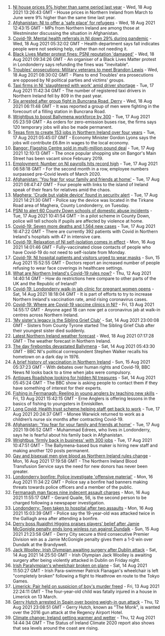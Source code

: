 1. [NI house prices 9% higher than same period last year](https://www.bbc.co.uk/news/uk-northern-ireland-58256311) - Wed, 18 Aug 2021 13:26:43 GMT - House prices in Northern Ireland from March to June were 9% higher than the same time last year.
2. [Afghanistan: NI to offer a 'safe place' for refugees](https://www.bbc.co.uk/news/uk-northern-ireland-58250446) - Wed, 18 Aug 2021 12:43:15 GMT - MPs from Northern Ireland are among those at Westminster discussing the situation in Afghanistan.
3. [Covid-19: Mental health referrals in NI down 29% during pandemic](https://www.bbc.co.uk/news/uk-northern-ireland-58232021) - Wed, 18 Aug 2021 05:32:02 GMT - Health department says fall indicates people were not seeking help, rather than not needing it.
4. [Black Lives Matter protest fines: PSNI reputation 'damaged'](https://www.bbc.co.uk/news/uk-northern-ireland-58254492) - Wed, 18 Aug 2021 09:34:26 GMT - An organiser of a Black Lives Matter protest in Londonderry says refunding the fines was "inevitable".
5. [Troubles' prosecutions: Military veterans to meet Brandon Lewis](https://www.bbc.co.uk/news/uk-northern-ireland-58253891) - Wed, 18 Aug 2021 08:30:02 GMT - Plans to end Troubles' era prosecutions are opposed by NI political parties and victims' groups.
6. [Taxi firms in NI 'slaughtered with work' amid driver shortage](https://www.bbc.co.uk/news/uk-northern-ireland-58244497) - Tue, 17 Aug 2021 11:42:34 GMT - The number of registered taxi drivers in Northern Ireland fell by 809 in the past year.
7. [Six arrested after group fight in Buncrana Road, Derry](https://www.bbc.co.uk/news/uk-northern-ireland-foyle-west-58249077) - Wed, 18 Aug 2021 06:11:48 GMT - It was reported a group of men were fighting in the forecourt of a filling station in Buncrana Road.
8. [Wrightbus to boost Ballymena workforce by 300](https://www.bbc.co.uk/news/uk-northern-ireland-58232029) - Tue, 17 Aug 2021 05:23:59 GMT - As orders for zero-emission buses rise, the firms says 120 temporary jobs will also be made permanent.
9. [Texas firm to create 153 jobs in Northern Ireland over four years](https://www.bbc.co.uk/news/uk-northern-ireland-58232023) - Tue, 17 Aug 2021 05:45:07 GMT - Economy Minister Gordon Lyons says the jobs will contribute £6.8m in wages to the local economy.
10. [Bangor: Flagship Centre sold in multi-million pound deal](https://www.bbc.co.uk/news/uk-northern-ireland-58241352) - Tue, 17 Aug 2021 12:10:13 GMT - The once popular shopping site on Bangor's Main Street has been vacant since February 2019.
11. [Employment: Number on NI payrolls hits record high](https://www.bbc.co.uk/news/uk-northern-ireland-58241354) - Tue, 17 Aug 2021 06:58:18 GMT - For the second month in a row, employee numbers surpassed pre-Covid levels of March 2020.
12. [Afghanistan: 'You fear for your family and friends at home'](https://www.bbc.co.uk/news/uk-northern-ireland-58241343) - Tue, 17 Aug 2021 08:47:47 GMT - Four people with links to the island of Ireland speak of their fears for relatives amid the chaos.
13. [Maghera: 'Crude but viable device' found in security alert](https://www.bbc.co.uk/news/uk-northern-ireland-foyle-west-58246701) - Tue, 17 Aug 2021 14:21:30 GMT - Police say the device was located in the Tirkane Road area of Maghera, County Londonderry, on Tuesday.
14. [PSNI to alert 60 County Down schools of domestic abuse incidents](https://www.bbc.co.uk/news/uk-northern-ireland-58232024) - Tue, 17 Aug 2021 10:41:54 GMT - In a pilot scheme in County Down, police will tell schools if pupils are affected by violence at home.
15. [Covid-19: Seven more deaths and 1,564 new cases](https://www.bbc.co.uk/news/uk-northern-ireland-58244499) - Tue, 17 Aug 2021 16:47:22 GMT - There are currently 392 patients with Covid in Northern Ireland's hospitals with 47 in intensive care.
16. [Covid-19: Relaxation of NI self-isolation comes in effect](https://www.bbc.co.uk/news/uk-northern-ireland-58205347) - Mon, 16 Aug 2021 14:01:46 GMT - Fully-vaccinated close contacts of people who have Covid-19 do not need to self-isolate from Monday.
17. [Covid-19: NI hospital patients and visitors urged to wear masks](https://www.bbc.co.uk/news/uk-northern-ireland-58222366) - Sun, 15 Aug 2021 15:52:55 GMT - Doctors report an increased number of people refusing to wear face coverings in healthcare settings.
18. [What are Northern Ireland's Covid-19 rules now?](https://www.bbc.co.uk/news/uk-northern-ireland-58175159) - Thu, 12 Aug 2021 14:40:14 GMT - How do restrictions here compare to other parts of the UK and the Republic of Ireland?
19. [Covid-19: Londonderry walk-in jab clinic for pregnant women opens](https://www.bbc.co.uk/news/uk-northern-ireland-58214624) - Sat, 14 Aug 2021 18:18:04 GMT - It is part of efforts to try to increase Northern Ireland's vaccination rate, amid rising coronavirus cases.
20. [Covid-19: Where are Covid-19 vaccine clinics in NI?](https://www.bbc.co.uk/news/uk-northern-ireland-57863840) - Fri, 13 Aug 2021 14:55:17 GMT - Anyone aged 18 can now get a coronavirus jab at walk-in centres across Northern Ireland.
21. ['My sister's legacy is the Sibling Grief Club'](https://www.bbc.co.uk/news/uk-northern-ireland-58175239) - Sat, 14 Aug 2021 23:00:08 GMT - Sisters from County Tyrone started The Sibling Grief Club after their youngest sister died suddenly.
22. [Latest Northern Ireland weather forecast](https://www.bbc.co.uk/news/uk-northern-ireland-26018439) - Wed, 18 Aug 2021 07:17:28 GMT - The weather forecast in Northern Ireland.
23. [The day firebombs devastated Ballymena](https://www.bbc.co.uk/news/uk-northern-ireland-58171539) - Sat, 14 Aug 2021 05:43:30 GMT - BBC NI's political correspondent Stephen Walker recalls his hometown on a dark day in 1976.
24. [A brief history of vaccination in Northern Ireland](https://www.bbc.co.uk/news/uk-northern-ireland-58086919) - Sun, 15 Aug 2021 05:37:23 GMT - With debates over human rights and Covid-19, BBC News NI looks back to a time when jabs were compulsory.
25. [Antiques Roadshow looking for hidden NI treasures](https://www.bbc.co.uk/news/uk-northern-ireland-58161934) - Sat, 14 Aug 2021 05:45:24 GMT - The BBC show is asking people to contact them if they have something of interest for their experts.
26. [Fishing in Fermanagh: Reeling in young anglers by teaching new skills](https://www.bbc.co.uk/news/uk-northern-ireland-58201855) - Fri, 13 Aug 2021 15:42:15 GMT - Erne Anglers is offering lessons in the basics of fishing to youngsters in Enniskillen.
27. [Long Covid: Health trust scheme helping staff get back to work](https://www.bbc.co.uk/news/uk-northern-ireland-58245536) - Tue, 17 Aug 2021 20:24:37 GMT - Monee Warwick returned to work as a children’s nurse six months after contracting Covid-19.
28. [Afghanistan: 'You fear for your family and friends at home'](https://www.bbc.co.uk/news/uk-northern-ireland-58245538) - Tue, 17 Aug 2021 19:06:52 GMT - Muhammad Edrees, who lives in Londonderry, says he is fearful about his family back in Afghanistan.
29. [Wrightbus 'firmly back in business' with 300 jobs](https://www.bbc.co.uk/news/uk-northern-ireland-58245534) - Tue, 17 Aug 2021 10:47:51 GMT - The Ballymena-based bus maker is hiring new staff and making another 120 posts permanent.
30. [Gay and bisexual men give blood as Northern Ireland rules change](https://www.bbc.co.uk/news/uk-northern-ireland-58237762) - Mon, 16 Aug 2021 17:19:58 GMT - The Northern Ireland Blood Transfusion Service says the need for new donors has never been greater.
31. [Londonderry bonfire: Police investigate 'offensive material'](https://www.bbc.co.uk/news/uk-northern-ireland-foyle-west-58228130) - Mon, 16 Aug 2021 11:34:22 GMT - Police say a bonfire had banners making threats towards police officers and a member of the public.
32. [Fermanagh man faces nine indecent assault charges](https://www.bbc.co.uk/news/uk-northern-ireland-58229670) - Mon, 16 Aug 2021 11:55:17 GMT - Gerard Quaile, 56, is the second person to be charged following a newspaper investigation.
33. [Londonderry: Teen taken to hospital after two assaults](https://www.bbc.co.uk/news/uk-northern-ireland-58235267) - Mon, 16 Aug 2021 15:03:39 GMT - Police say the 19-year-old was attacked twice in the Galliagh area after attending a bonfire.
34. [Derry boss Ruaidhri Higgins praises players' belief after Jamie McGonigle penalty ends long winless run against Dundalk](https://www.bbc.co.uk/sport/football/58224713) - Sun, 15 Aug 2021 21:23:58 GMT - Derry City secure a third consecutive Premier Division win as a Jamie McGonigle penalty gives them a 1-0 win over Dundalk at the Brandywell.
35. [Jack Woolley: Irish Olympian awaiting surgery after Dublin attack](https://www.bbc.co.uk/sport/taekwondo/58216169) - Sat, 14 Aug 2021 14:25:50 GMT - Irish Olympian Jack Woolley is awaiting surgery after being violently attacked in Dublin on Friday night.
36. [Irish Paralympian's wheelchair broken on plane](https://www.bbc.co.uk/sport/disability-sport/58214675) - Sat, 14 Aug 2021 11:50:27 GMT - Irish Para-swimmer Patrick Flanagan's wheelchair is left "completely broken" following a flight to Heathrow en route to the Tokyo Games.
37. [Limerick: Pair held on suspicion of boy's murder freed](https://www.bbc.co.uk/news/world-europe-58205640) - Fri, 13 Aug 2021 22:24:11 GMT - The four-year-old child was fatally injured in a house in Limerick on 13 March.
38. [Gerry Hutch arrested in Spain over boxing weigh-in gun attack](https://www.bbc.co.uk/news/world-europe-58195768) - Thu, 12 Aug 2021 23:08:51 GMT - Gerry Hutch, known as "The Monk", is wanted over the 2016 gun attack at the Regency Airport Hotel.
39. [Climate change: Ireland getting warmer and wetter](https://www.bbc.co.uk/news/world-europe-58184287) - Thu, 12 Aug 2021 14:44:34 GMT - The Status of Ireland Climate 2020 report also shows that sea levels around the coast are rising.
